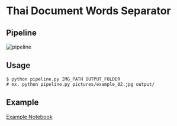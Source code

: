# Thai Document Words Separator

## Pipeline
![pipeline](https://github.com/Gyoowai/OCR_thaiDocSeperator_2022/blob/master/pictures/pipeline.png)

## Usage
```
$ python pipeline.py IMG_PATH OUTPUT_FOLDER
# ex. python pipeline.py pictures/example_02.jpg output/
```

## Example
[Example Notebook](example.ipynb)
